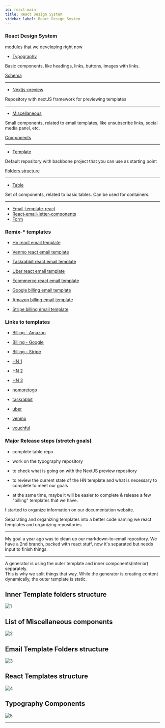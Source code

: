 ```yaml
---
id: react-main
title: React Design System
sidebar_label: React Design System
---
```



### React Design System
modules that we developing right now

- [Typography](https://github.com/LLazyEmail/react-email-typography-components)

Basic components, like headings, links, buttons, images with links.

[Schema](#typography-components)

---

- [Nextjs-preview](https://github.com/LLazyEmail/nextjs-preview)

Repository with nextJS framework for previewing templates

---
- [Miscellaneous](https://github.com/LLazyEmail/react-email-miscellaneous-components)

Small components, related to email templates, like unsubscribe links, social media panel, etc.

[Components](#list-of-miscellaneous-components)

---
- [Template](https://github.com/LLazyEmail/react-email-template)

Default repository with backbone project that you can use as starting point

[Folders structure](#email-template-folders-structure)

---
- [Table](https://github.com/LLazyEmail/react-email-table)

Set of components, related to basic tables. Can be used for containers.

---
- [Email-template-react](https://github.com/LLazyEmail/email-template-react)
- [React-email-letter-components](https://github.com/LLazyEmail/react-email-letter-components)
- [Form](https://github.com/LLazyEmail/react-sendgrid-form)

### Remix-* templates

- [Hn react email template](https://github.com/LLazyEmail/remix-hn-react-email-template)

- [Venmo react email template](https://github.com/LLazyEmail/remix-venmo-react-email-template)

- [Taskrabbit react email template](https://github.com/LLazyEmail/remix-taskrabbit-react-email-template)

- [Uber react email template](https://github.com/LLazyEmail/remix-uber-react-email-template)

- [Ecommerce react email template](https://github.com/LLazyEmail/remix-ecommerce-react-email-template)

- [Google billing email template](https://github.com/LLazyEmail/remix-google-billing-email-template)

- [Amazon billing email template](https://github.com/LLazyEmail/remix-amazon-billing-email-template)

- [Stripe billing email template](https://github.com/LLazyEmail/remix-stripe-billing-email-template)


### Links to templates

- <a href="/templates/amazon.html" target="_parent">Billing - Amazon</a>
- <a href="/templates/google.html" target="_parent">Billing - Google</a>
- <a href="/templates/stripe.html" target="_parent">Billing - Stripe</a>

- <a href="/templates/HN1.html" target="_parent">HN 1</a>
- <a href="/templates/HN2.html" target="_parent">HN 2</a>
- <a href="/templates/HN3.html" target="_parent">HN 3</a>
- <a href="/templates/nomoretogo.html" target="_parent">nomoretogo</a>
- <a href="/templates/taskrabbit.html" target="_parent">taskrabbit</a>
- <a href="/templates/uber.html" target="_parent">uber</a>
- <a href="/templates/venmo.html" target="_parent">venmo</a>
- <a href="/templates/vouchful.html" target="_parent">vouchful</a>


### Major Release steps (stretch goals)
- complete table repo 
- work on the typography repository
- to check what is going on with the NextJS preview repository
- to review the current state of the HN template and what is necessary to complete to meet our goals

- at the same time, maybe it will be easier to complete & release a few "billing" templates that we have.


I started to organize information on our documentation website.


Separating and organizing templates into a better code
naming we react templates and organizing repositories

---

My goal a year ago was to clean up our markdown-to-email repository. 
We have a 2nd branch, packed with react stuff, now it's separated but needs input to finish things.

---

A generator is using the outer template and inner components(Interior) separately.  
This is why we split things that way. While the generator is creating content dynamically, the outer template is static.

## Inner Template folders structure

![1](https://raw.githubusercontent.com/LLazyEmail/documentation/main/static/img/react/interior-components.jpg)

## List of Miscellaneous components

![2](https://raw.githubusercontent.com/LLazyEmail/documentation/main/static/img/react/miscellaneous.jpg)

## Email Template Folders structure

![3](https://raw.githubusercontent.com/LLazyEmail/documentation/main/static/img/react/outer-template.jpg)

## React Templates structure

![4](https://raw.githubusercontent.com/LLazyEmail/documentation/main/static/img/react/templates-in-progress.jpg)

## Typography Components 

![5](https://raw.githubusercontent.com/LLazyEmail/documentation/main/static/img/react/typography.jpg)

---
